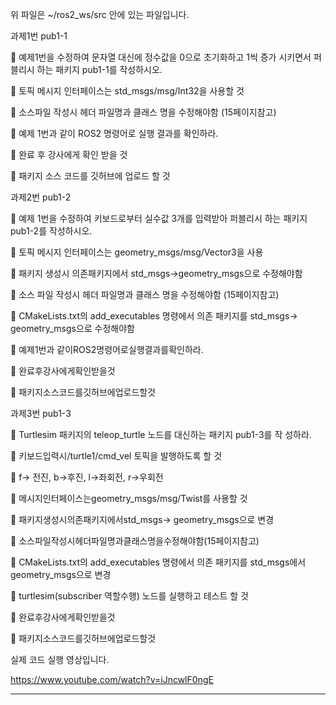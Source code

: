 위 파일은 ~/ros2_ws/src 안에 있는 파일입니다.

과제1번 pub1-1

 예제1번을 수정하여 문자열 대신에 정수값을 0으로 초기화하고 1씩 증가 시키면서 퍼블리시 하는 패키지 pub1-1를 작성하시오.

 토픽 메시지 인터페이스는 std_msgs/msg/Int32을 사용할 것

 소스파일 작성시 헤더 파일명과 클래스 명을 수정해야함 (15페이지참고)

 예제 1번과 같이 ROS2 명령어로 실행 결과를 확인하라.

 완료 후 강사에게 확인 받을 것

 패키지 소스 코드를 깃허브에 업로드 할 것

과제2번 pub1-2

 예제 1번을 수정하여 키보드로부터 실수값 3개를 입력받아 퍼블리시 하는 패키지 pub1-2를 작성하시오.

 토픽 메시지 인터페이스는 geometry_msgs/msg/Vector3을 사용

 패키지 생성시 의존패키지에서 std_msgs->geometry_msgs으로 수정해야함

 소스 파일 작성시 헤더 파일명과 클래스 명을 수정해야함 (15페이지참고)

 CMakeLists.txt의 add_executables 명령에서 의존 패키지를 std_msgs-> geometry_msgs으로 수정해야함

 예제1번과 같이ROS2명령어로실행결과를확인하라.

 완료후강사에게확인받을것

 패키지소스코드를깃허브에업로드할것

과제3번 pub1-3

 Turtlesim 패키지의 teleop_turtle 노드를 대신하는 패키지 pub1-3를 작 성하라.

 키보드입력시/turtle1/cmd_vel 토픽을 발행하도록 할 것

 f-> 전진, b->후진, l->좌회전, r->우회전

 메시지인터페이스는geometry_msgs/msg/Twist를 사용할 것

 패키지생성시의존패키지에서std_msgs-> geometry_msgs으로 변경

 소스파일작성시헤더파일명과클래스명을수정해야함(15페이지참고)

 CMakeLists.txt의 add_executables 명령에서 의존 패키지를 std_msgs에서 geometry_msgs으로 변경

 turtlesim(subscriber 역할수행) 노드를 실행하고 테스트 할 것

 완료후강사에게확인받을것

 패키지소스코드를깃허브에업로드할것

실제 코드 실행 영상입니다.

https://www.youtube.com/watch?v=iJncwlF0ngE

***
